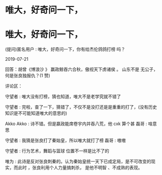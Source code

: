 # 唯大，好奇问一下，

# 唯大，好奇问一下，

(提问)匿名用户 : 唯大，好奇问一下，你有给杰伦鸽鸽打榜 吗？

2019-07-21

回答：胡曾《博浪沙 》 赢政鲸吞六合秋，傲视天下虏诸侯 。 山东不是 无公子，何是张良独报仇？(1 赞)

评论区：

守望者 : 唯大没有打榜，猜也知道，唯大不是老学究就不错了

守望者 : 完啦，查了一下，猜错了，不仅不是没打还是是重重的打了，(没有历史知识是不可能知道唯大的意思的)

Akko Akko : 诗不错。但是嬴政能席卷宇内并吞八荒，他 cxk 算个甚 磊哥 : 啥意思

守望者 : 我猜是张良打了秦始皇，所以唯大就打了榜 磊哥 : 嗷嗷

守望者 : 行为艺术，舞蹈与篮球 位置不一样是比不了的

唯为 : 此诗是反对张良刺秦的。认为秦始皇统一天下已成定局，是不可改变的现实，而此时 ，张良利用个人力量搞刺杀， 是他不明智 、不成熟的表现。